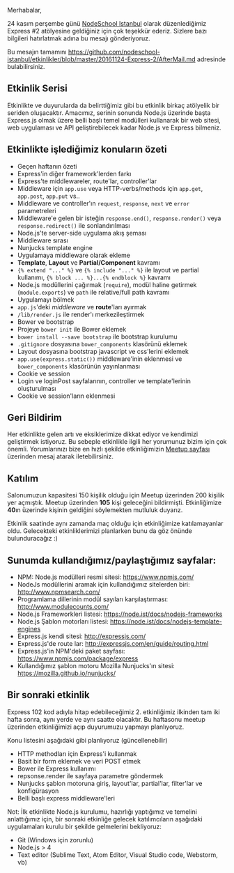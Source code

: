 Merhabalar,

24 kasım perşembe günü [NodeSchool Istanbul](http://nodeschool.ist/) olarak düzenlediğimiz Express #2 atölyesine geldiğiniz için çok teşekkür ederiz. Sizlere bazı bilgileri hatırlatmak adına bu mesajı gönderiyoruz.

Bu mesajın tamamını https://github.com/nodeschool-istanbul/etkinlikler/blob/master/20161124-Express-2/AfterMail.md adresinde bulabilirsiniz.

## Etkinlik Serisi

Etkinlikte ve duyurularda da belirttiğimiz gibi bu etkinlik birkaç atölyelik bir seriden oluşacaktır.
Amacımız, serinin sonunda Node.js üzerinde başta Express.js olmak üzere belli başlı temel modülleri kullanarak bir web sitesi, web uygulaması ve API geliştirebilecek kadar Node.js ve Express bilmeniz.

## Etkinlikte işlediğimiz konuların özeti

* Geçen haftanın özeti
* Express'in diğer framework'lerden farkı
* Express'te middlewareler, route'lar, controller'lar
 * Middleware için `app.use` veya HTTP-verbs/methods için `app.get`, `app.post`, `app.put` vs..
 * Middleware ve controller'ın `request`, `response`, `next` ve `error` parametreleri
 * Middleware'e gelen bir isteğin `response.end()`, `response.render()` veya `response.redirect()` ile sonlandırılması
 * Node.js'te server-side uygulama akış şeması
 * Middleware sırası
* Nunjucks template engine
 * Uygulamaya middleware olarak ekleme
 * **Template**, **Layout** ve **Partial/Component** kavramı
 * `{% extend "..." %}` ve `{% include "..." %}` ile layout ve partial kullanımı, `{% block ... %}...{% endblock %}` kavramı
* Node.js modüllerini çağırmak (`require`), modül haline getirmek (`module.exports`) ve `path` ile relative/full path kavramı
* Uygulamayı bölmek
 * `app.js`'deki *middleware* ve **route**'ları ayırmak
 * `/lib/render.js` ile render'ı merkezileştirmek
* Bower ve bootstrap
 * Projeye `bower init` ile Bower eklemek
 * `bower install --save bootstrap` ile bootstrap kurulumu
 * `.gitignore` dosyasına `bower_components` klasörünü eklemek
 * Layout dosyasına bootstrap javascript ve css'lerini eklemek
 * `app.use(express.static())` middleware'inin eklenmesi ve `bower_components` klasörünün yayınlanması
* Cookie ve session
 * Login ve loginPost sayfalarının, controller ve template'lerinin oluşturulması
 * Cookie ve session'ların eklenmesi

## Geri Bildirim

Her etkinlikte gelen artı ve eksiklerimize dikkat ediyor ve kendimizi geliştirmek istiyoruz. Bu sebeple etkinlikle ilgili her yorumunuz bizim için çok önemli.
Yorumlarınızı bize en hızlı şekilde etkinliğimizin [Meetup sayfası](https://www.meetup.com/nodeschool-istanbul/events/235619166/) üzerinden mesaj atarak iletebilirsiniz.

## Katılım

Salonumuzun kapasitesi 150 kişilik olduğu için Meetup üzerinden 200 kişilik yer açmıştık. Meetup üzerinden **105** kişi geleceğini bildirmişti. Etkinliğimize **40**ın üzerinde kişinin geldiğini söylemekten mutluluk duyarız.

Etkinlik saatinde aynı zamanda maç olduğu için etkinliğimize katılamayanlar oldu. Gelecekteki etkinliklerimizi planlarken bunu da göz önünde bulunduracağız :)

## Sunumda kullandığımız/paylaştığımız sayfalar:

- NPM: Node.js modülleri resmi sitesi: https://www.npmjs.com/
- NodeJs modüllerini aramak için kullandığımız sitelerden biri: http://www.npmsearch.com/
- Programlama dillerinin modül sayıları karşılaştırması: http://www.modulecounts.com/
- Node.js Frameworkleri listesi: https://node.ist/docs/nodejs-frameworks
- Node.js Şablon motorları listesi: https://node.ist/docs/nodejs-template-engines
- Express.js kendi sitesi: http://expressjs.com/
- Express.js'de route lar: http://expressjs.com/en/guide/routing.html
- Express.js'in NPM'deki paket sayfası: https://www.npmjs.com/package/express
- Kullandığımız şablon motoru Mozilla Nunjucks'ın sitesi: https://mozilla.github.io/nunjucks/

## Bir sonraki etkinlik
Express 102 kod adıyla hitap edebileceğimiz 2. etkinliğimiz ilkinden tam iki hafta sonra, aynı yerde ve aynı saatte olacaktır.
Bu haftasonu meetup üzerinden etkinliğimizi açıp duyurumuzu yapmayı planlıyoruz.

Konu listesini aşağıdaki gibi planlıyoruz (güncellenebilir)
- HTTP methodları için Express'i kullanmak
- Basit bir form eklemek ve veri POST etmek
- Bower ile Express kullanımı
- repsonse.render ile sayfaya parametre göndermek
- Nunjucks şablon motoruna giriş, layout'lar, partial'lar, filter'lar ve konfigürasyon
- Belli başlı express middleware'leri

Not: İlk etkinlikte Node.js kurulumu, hazırlığı yaptığımız ve temelini anlattığımız için, bir sonraki etkinliğe gelecek katılımcıların aşağıdaki uygulamaları kurulu bir şekilde gelmelerini bekliyoruz:
- Git (Windows için zorunlu)
- Node.js > 4
- Text editor (Sublime Text, Atom Editor, Visual Studio code, Webstorm, vb)

